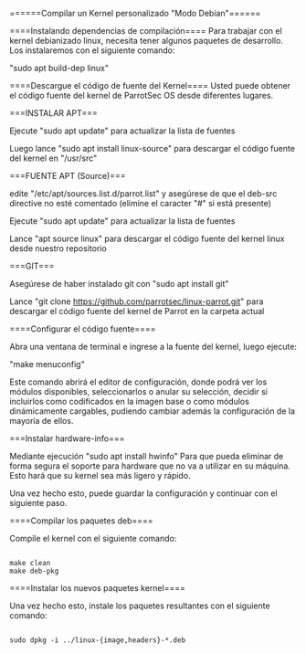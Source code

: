 ======Compilar un Kernel personalizado "Modo Debian"======

====Instalando dependencias de compilación====
Para trabajar con el kernel debianizado linux, necesita tener algunos paquetes de desarrollo. Los instalaremos con el siguiente comando:

"sudo apt build-dep linux"


====Descargue el código de fuente del Kernel====
Usted puede obtener el código fuente del kernel de ParrotSec OS desde diferentes lugares.


===INSTALAR APT===

Ejecute "sudo apt update" para actualizar la lista de fuentes 

Luego lance "sudo apt install linux-source" para descargar el código fuente del kernel en  "/usr/src"


===FUENTE APT (Source)===

edite "/etc/apt/sources.list.d/parrot.list" y asegúrese de que el deb-src directive no esté comentado (elimine el caracter "#" si está presente)

Ejecute "sudo apt update" para actualizar la lista de fuentes 

Lance "apt source linux" para descargar el código fuente del kernel linux desde nuestro repositorio

===GIT===

Asegúrese de haber instalado git con "sudo apt install git"

Lance "git clone https://github.com/parrotsec/linux-parrot.git" para descargar el código fuente del kernel de Parrot en la carpeta actual 


====Configurar el código fuente====

Abra una ventana de terminal e ingrese a la fuente del kernel, luego ejecute:

"make menuconfig"

Este comando abrirá el editor de configuración, donde podrá ver los módulos disponibles, seleccionarlos o anular su selección, decidir si incluirlos como codificados en la imagen base o como módulos dinámicamente cargables, pudiendo cambiar además la configuración de la mayoría de ellos.

===Instalar hardware-info===

Mediante ejecución
"sudo apt install hwinfo"
Para que pueda eliminar de forma segura el soporte para hardware que no va a utilizar en su máquina.
Esto hará que su kernel sea más ligero y rápido.

Una vez hecho esto, puede guardar la configuración y continuar con el siguiente paso.

====Compilar los paquetes deb====

Compile el kernel con el siguiente comando:

<code>
make clean
make deb-pkg
</code>

====Instalar los nuevos paquetes kernel====

Una vez hecho esto, instale los paquetes resultantes con el siguiente comando:

<code>
sudo dpkg -i ../linux-{image,headers}-*.deb
</code>
